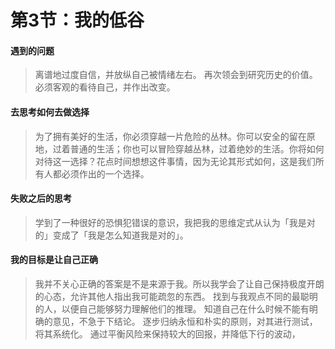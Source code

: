 # 第3节：我的低谷

#### 遇到的问题
> 离谱地过度自信，并放纵自己被情绪左右。
> 再次领会到研究历史的价值。
> 必须客观的看待自己，并作出改变。

#### 去思考如何去做选择 
> 为了拥有美好的生活，你必须穿越一片危险的丛林。你可以安全的留在原地，过着普通的生活；你也可以冒险穿越丛林，过着绝妙的生活。你将如何对待这一选择？花点时间想想这件事情，因为无论其形式如何，这是我们所有人都必须作出的一个选择。

#### 失败之后的思考
> 学到了一种很好的恐惧犯错误的意识，我把我的思维定式从认为「我是对的」变成了「我是怎么知道我是对的」。

#### 我的目标是让自己正确
> 我并不关心正确的答案是不是来源于我。所以我学会了让自己保持极度开朗的心态，允许其他人指出我可能疏忽的东西。
> 找到与我观点不同的最聪明的人，以便自己能够努力理解他们的推理。
> 知道自己在什么时候不能有明确的意见，不急于下结论。
> 逐步归纳永恒和朴实的原则，对其进行测试，将其系统化。
> 通过平衡风险来保持较大的回报，并降低下行的波动，